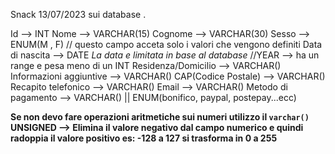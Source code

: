 Snack 13/07/2023 sui database .

Id  --> INT 
Nome --> VARCHAR(15)
Cognome --> VARCHAR(30)
Sesso --> ENUM(M , F) // questo campo acceta solo i valori che vengono definiti
Data di nascita --> DATE *La data e limitata in base al database* //YEAR --> ha un range e pesa meno di un INT
Residenza/Domicilio --> VARCHAR()
Informazioni aggiuntive --> VARCHAR()
CAP(Codice Postale) --> VARCHAR() 
Recapito telefonico --> VARCHAR()
Email --> VARCHAR()
Metodo di pagamento --> VARCHAR() || ENUM(bonifico, paypal, postepay...ecc)

**Se non devo fare operazioni aritmetiche sui numeri utilizzo il `varchar()`**
**UNSIGNED --> Elimina il valore negativo dal campo numerico e quindi radoppia il valore positivo es: -128 a 127 si trasforma in 0 a 255**
